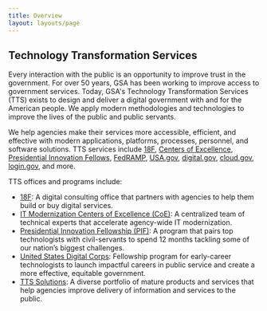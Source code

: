```yaml
---
title: Overview
layout: layouts/page
---
```


## Technology Transformation Services

Every interaction with the public is an opportunity to improve trust in the
government. For over 50 years, GSA has been working to improve access to
government services. Today, GSA's Technology Transformation Services (TTS)
exists to design and deliver a digital government with and for the
American people. We apply modern methodologies and technologies to
improve the lives of the public and public servants.

We help agencies make their services more accessible, efficient, and
effective with modern applications, platforms, processes, personnel,
and software solutions. TTS services include
[18F](https://18f.gsa.gov/),
[Centers of Excellence](https://coe.gsa.gov/),
[Presidential Innovation Fellows](https://presidentialinnovationfellows.gov/),
[FedRAMP](https://www.fedramp.gov/),
[USA.gov](https://www.usa.gov/),
[digital.gov](https://digital.gov/),
[cloud.gov](https://cloud.gov/),
[login.gov](https://login.gov/),
and more.

TTS offices and programs include:

* [18F](https://18f.gsa.gov/):
  A digital consulting office that partners with agencies to help them build
  or buy digital services.
* [IT Modernization Centers of Excellence (CoE)](https://coe.gsa.gov/):
  A centralized team of technical experts that accelerate agency-wide IT
  modernization.
* [Presidential Innovation Fellowship (PIF)](https://pif.gov/):
  A program that pairs top technologists with civil-servants to spend 12
  months tackling some of our nation’s biggest challenges.
* [United States Digital Corps](https://digitalcorps.gsa.gov/):
  Fellowship program for early-career technologists to launch impactful
  careers in public service and create a more effective, equitable
  government.
* [TTS Solutions](https://tts.gsa.gov/services/people/):
  A diverse portfolio of mature products and services that help
  agencies improve delivery of information and services to the public.
